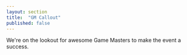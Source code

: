 ```yaml
---
layout: section
title:  "GM Callout"
published: false
---
```


We're on the lookout for awesome Game Masters to make the event a success.
